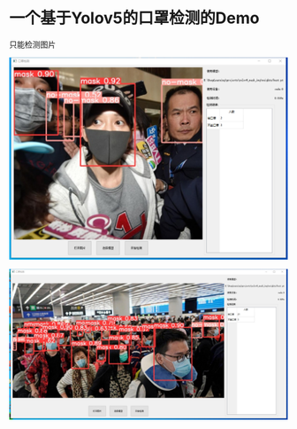# 一个基于Yolov5的口罩检测的Demo

只能检测图片

![img](https://github.com/ColinFred/yolov5_mask_img_detect/blob/main/static/2.png?raw=true)

![img](https://github.com/ColinFred/yolov5_mask_img_detect/blob/main/static/3.png?raw=true)

